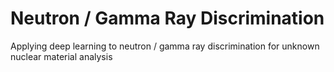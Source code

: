 # Neutron / Gamma Ray Discrimination
Applying deep learning to neutron / gamma ray discrimination for unknown nuclear material analysis
